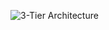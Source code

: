 
![3-Tier Architecture](https://user-images.githubusercontent.com/43988314/211163114-a3cbf72c-0dc2-426a-afdd-b5744f3a6473.png)

